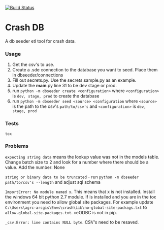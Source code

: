 [![Build Status](https://travis-ci.org/agrc/Crash-db.svg?branch=travis)](https://travis-ci.org/agrc/Crash-db)

Crash DB
========

A db seeder etl tool for crash data.

### Usage
1. Get the csv's to use.
1. Create a .sde connection to the database you want to seed. Place them in dbseeder/connections
1. Fill out secrets.py. Use the secrets.sample.py as an example.
1. Update the __main__.py line 31 to be dev stage or prod.
1. run `python -m dbseeder create <configuration>` where `<configuration>` is `dev, stage, prod` to create the database
1. run `python -m dbseeder seed <source> <configuration` where `<source>` is the path to the csv's `path/to/csv's` and `<configuration>` is `dev, stage, prod`

### Tests
`tox`

### Problems
`expecting string data` means the lookup value was not in the models table. Change batch size to 2 and look for a number where there should be a value. Add the number: None

`string or binary data to be truncated` - run `python -m dbseeder path/to/csv's --length` and adjust sql schema 

`ImportError: No module named x`. This means that x is not installed. Install the windows 64 bit python 2.7 module. If is installed and you are in the tox environment you need to allow global site packages. For example update `C:\Users\agrc-arcgis\Envs\crash\Lib\no-global-site-packags.txt` to `allow-global-site-packages.txt`. ceODBC is not in pip.

`_csv.Error: line contains NULL byte`. CSV's need to be resaved.
